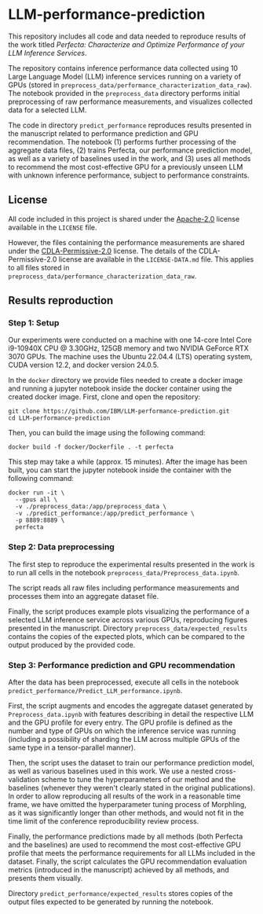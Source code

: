 # LLM-performance-prediction
This repository includes all code and data needed to reproduce results of the work titled *Perfecta: Characterize and Optimize Performance of your LLM Inference Services*.

The repository contains inference performance data collected using 10 Large Language Model (LLM) inference services running on a variety of GPUs (stored in `preprocess_data/performance_characterization_data_raw`).
The notebook provided in the `preprocess_data` directory performs initial preprocessing of raw performance measurements, and visualizes collected data for a selected LLM.

The code in directory `predict_performance` reproduces results presented in the manuscript related to performance prediction and GPU recommendation.
The notebook (1) performs further processing of the aggregate data files, (2) trains Perfecta, our performance prediction model, as well as a variety of baselines used in the work, and (3) uses all methods to recommend the most cost-effective GPU for a previously unseen LLM with unknown inference performance, subject to performance constraints.

## License
All code included in this project is shared under the [Apache-2.0](https://www.apache.org/licenses/LICENSE-2.0) license available in the `LICENSE` file.

However, the files containing the performance measurements are shared under the [CDLA-Permissive-2.0](https://cdla.dev/permissive-2-0/) license.
The details of the CDLA-Permissive-2.0 license are available in the `LICENSE-DATA.md` file.
This applies to all files stored in `preprocess_data/performance_characterization_data_raw`.

## Results reproduction

### Step 1: Setup
Our experiments were conducted on a machine with one 14-core Intel Core i9-10940X CPU @ 3.30GHz, 125GB memory and two NVIDIA GeForce RTX 3070 GPUs.
The machine uses the Ubuntu 22.04.4 (LTS) operating system, CUDA version 12.2, and docker version 24.0.5.

In the `docker` directory we provide files needed to create a docker image and running a jupyter notebook inside the docker container using the created docker image.
First, clone and open the repository:
```
git clone https://github.com/IBM/LLM-performance-prediction.git
cd LLM-performance-prediction
```
Then, you can build the image using the following command:
```
docker build -f docker/Dockerfile . -t perfecta
```
This step may take a while (approx. 15 minutes). After the image has been built, you can start the jupyter notebook inside the container with the following command:
```
docker run -it \
  --gpus all \
  -v ./preprocess_data:/app/preprocess_data \
  -v ./predict_performance:/app/predict_performance \
  -p 8889:8889 \
  perfecta
```

### Step 2: Data preprocessing
The first step to reproduce the experimental results presented in the work is to run all cells in the notebook `preprocess_data/Preprocess_data.ipynb`.

The script reads all raw files including performance measurements and processes them into an aggregate dataset file.

Finally, the script produces example plots visualizing the performance of a selected LLM inference service across various GPUs, reproducing figures presented in the manuscript.
Directory `preprocess_data/expected_results` contains the copies of the expected plots, which can be compared to the output produced by the provided code.

### Step 3: Performance prediction and GPU recommendation
After the data has been preprocessed, execute all cells in the notebook `predict_performance/Predict_LLM_performance.ipynb`.

First, the script augments and encodes the aggregate dataset generated by `Preprocess_data.ipynb` with features describing in detail the respective LLM and the GPU profile for every entry.
The GPU profile is defined as the number and type of GPUs on which the inference service was running (including a possibility of sharding the LLM across multiple GPUs of the same type in a tensor-parallel manner).

Then, the script uses the dataset to train our performance prediction model, as well as various baselines used in this work.
We use a nested cross-validation scheme to tune the hyperparameters of our method and the baselines (whenever they weren't clearly stated in the original publications).
In order to allow reproducing all results of the work in a reasonable time frame, we have omitted the hyperparameter tuning process of Morphling, as it was significantly longer than other methods, and would not fit in the time limit of the conference reproducibility review process.

Finally, the performance predictions made by all methods (both Perfecta and the baselines) are used to recommend the most cost-effective GPU profile that meets the performance requirements for all LLMs included in the dataset.
Finally, the script calculates the GPU recommendation evaluation metrics (introduced in the manuscript) achieved by all methods, and presents them visually.

Directory `predict_performance/expected_results` stores copies of the output files expected to be generated by running the notebook.
